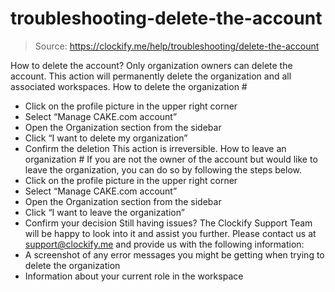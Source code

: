 # troubleshooting-delete-the-account

> Source: https://clockify.me/help/troubleshooting/delete-the-account

How to delete the account?
Only organization owners can delete the account. This action will permanently delete the organization and all associated workspaces.
How to delete the organization #
- Click on the profile picture in the upper right corner
- Select “Manage CAKE.com account”
- Open the Organization section from the sidebar
- Click “I want to delete my organization”
- Confirm the deletion
This action is irreversible.
How to leave an organization #
If you are not the owner of the account but would like to leave the organization, you can do so by following the steps below.
- Click on the profile picture in the upper right corner
- Select “Manage CAKE.com account”
- Open the Organization section from the sidebar
- Click “I want to leave the organization”
- Confirm your decision
Still having issues? The Clockify Support Team will be happy to look into it and assist you further. Please contact us at support@clockify.me and provide us with the following information:
- A screenshot of any error messages you might be getting when trying to delete the organization
- Information about your current role in the workspace